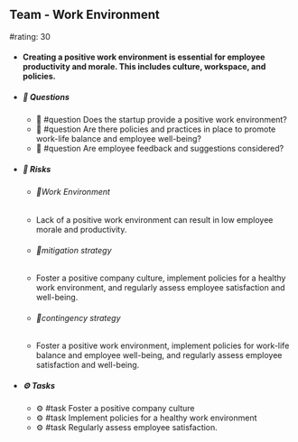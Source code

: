## Team - Work Environment
#rating: 30
- #### Creating a positive work environment is essential for employee productivity and morale. This includes culture, workspace, and policies.
- ##### 💭 Questions
  - 💭 #question Does the startup provide a positive work environment?
  - 💭 #question Are there policies and practices in place to promote work-life balance and employee well-being?
  - 💭 #question Are employee feedback and suggestions considered?
- ##### 🚨 Risks

  - ###### 🚨Work Environment
  - Lack of a positive work environment can result in low employee morale and productivity.
  - ###### 🚨mitigation strategy
  - Foster a positive company culture, implement policies for a healthy work environment, and regularly assess employee satisfaction and well-being.
  - ###### 🚨contingency strategy
  - Foster a positive work environment, implement policies for work-life balance and employee well-being, and regularly assess employee satisfaction and well-being.
- ##### ⚙️ Tasks
  - ⚙️ #task Foster a positive company culture
  - ⚙️ #task  Implement policies for a healthy work environment
  - ⚙️ #task  Regularly assess employee satisfaction.


